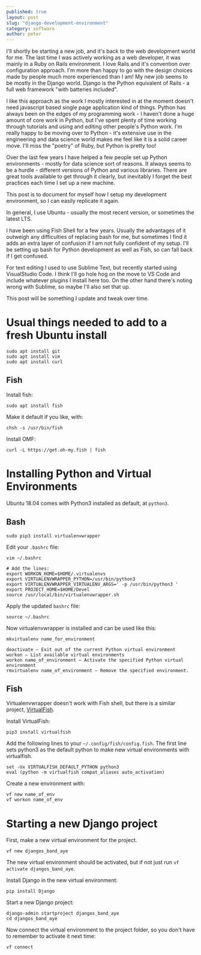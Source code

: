 ```yaml
---
published: true
layout: post
slug: "django-development-environment"
category: software
author: peter
---
```


I'll shortly be starting a new job, and it's back to the web development world for me.
The last time I was actively working as a web developer, it was mainly in a Ruby on Rails environment. I love Rails and it's convention over configuration approach. I'm more than happy to go with the design choices made by people much more experienced than I am! My new job seems to be mostly in the Django world. Django is the Python equivalent of Rails - a full web framework "with batteries included".

I like this approach as the work I mostly interested in at the moment doesn't need javascript based single page application kind of things.
Python has always been on the edges of my programming work - I haven't done a huge amount of core work in Python, but I've spent plenty of time working through tutorials and  using and editing other people's Python work.
I'm really happy to be moving over to Python - it's extensive use in the engineering and data science world makes me feel like it is a solid career move. I'll miss the "poetry" of Ruby, but Python is pretty too!

Over the last few years I have helped a few people set up Python environments - mostly for data science sort of reasons. It always seems to be a hurdle - different versions of Python and various libraries. There are great tools available to get through it clearly, but inevitably I forget the best practices each time I set up a new machine.

This post is to document for myself how I setup my development environment, so I can easily replicate it again.

In general, I use Ubuntu - usually the most recent version, or sometimes the latest LTS.

I have been using Fish Shell for a few years. Usually the advantages of it outweigh any difficulties of replacing bash for me, but sometimes I find it adds an extra layer of confusion if I am not fully confident of my setup. I'll be setting up bash for Python development as well as Fish, so can fall back if I get confused.

For text editing I used to use Sublime Text, but recently started using VisualStudio Code. I think I'll go hole hog on the move to VS Code and include whatever plugins I install here too. On the other hand there's noting wrong with Sublime, so maybe I'll also set that up.

This post will be something I update and tweak over time.

# Usual things needed to add to a fresh Ubuntu install
```
sudo apt install git
sudo apt install vim
sudo apt install curl
```

## Fish
Install fish:
```
sudo apt install fish
```
Make it default if you like, with:
```
chsh -s /usr/bin/fish
```
Install OMF:
```
curl -L https://get.oh-my.fish | fish
```

# Installing Python and Virtual Environments
Ubuntu 18.04 comes with Python3 installed as default, at `python3`.

## Bash

```
sudo pip3 install virtualenvwrapper

```
Edit your `.bashrc` file:
```
vim ~/.bashrc

# Add the lines:
export WORKON_HOME=$HOME/.virtualenvs
export VIRTUALENVWRAPPER_PYTHON=/usr/bin/python3
export VIRTUALENVWRAPPER_VIRTUALENV_ARGS=' -p /usr/bin/python3 '
export PROJECT_HOME=$HOME/Devel
source /usr/local/bin/virtualenvwrapper.sh
```
Apply the updated `bashrc` file:
```
source ~/.bashrc
```

Now virtualenvwrapper is installed and can be used like this:

```
mkvirtualenv name_for_environment

deactivate — Exit out of the current Python virtual environment
workon — List available virtual environments
workon name_of_environment — Activate the specified Python virtual environment
rmvirtualenv name_of_environment — Remove the specified environment.

```

## Fish
Virtualenvwrapper doesn't work with Fish shell, but there is a similar project, [VirtualFish](https://virtualfish.readthedocs.io/en/latest/).

Install VirtualFish:
```
pip3 install virtualfish
```

Add the following lines to your `~/.config/fish/config.fish`. The first line sets python3 as the default python to make new virtual environments with virtualfish.

```
set -Ux VIRTUALFISH_DEFAULT_PYTHON python3
eval (python -m virtualfish compat_aliases auto_activation)
```


Create a new environment with:

```
vf new name_of_env
vf workon name_of_env
```

# Starting a new Django project
First, make a new virtual environment for the project.
```
vf new djangos_band_aye
```
The new virtual environment should be activated, but if not just run `vf activate djangos_band_aye`.

Install Django in the new virtual environment:
```
pip install Django
```
Start a new Django project:

```
django-admin startproject djangos_band_aye
cd djangos_band_aye
```
Now connect the virtual environment to the project folder, so you don't have to remember to activate it next time:

```
vf connect
```



